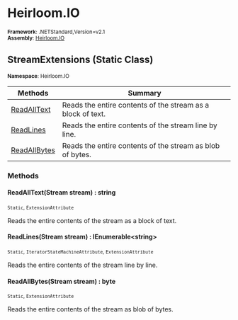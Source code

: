 # Heirloom.IO

<small>**Framework**: .NETStandard,Version=v2.1</small>  
<small>**Assembly**: [Heirloom.IO](../Heirloom.IO/Heirloom.IO.md)</small>  

## StreamExtensions (Static Class)
<small>**Namespace**: Heirloom.IO</sub></small>  

| Methods                      | Summary                                                     |
|------------------------------|-------------------------------------------------------------|
| [ReadAllText](#REA85A277A8)  | Reads the entire contents of the stream as a block of text. |
| [ReadLines](#READ9B8AF9C)    | Reads the entire contents of the stream line by line.       |
| [ReadAllBytes](#REA83F9F21F) | Reads the entire contents of the stream as blob of bytes.   |

### Methods

#### <a name="REA85A277A8"></a>ReadAllText(Stream stream) : string
<small>`Static`, `ExtensionAttribute`</small>

Reads the entire contents of the stream as a block of text.


#### <a name="READ9B8AF9C"></a>ReadLines(Stream stream) : IEnumerable\<string>
<small>`Static`, `IteratorStateMachineAttribute`, `ExtensionAttribute`</small>

Reads the entire contents of the stream line by line.


#### <a name="REA83F9F21F"></a>ReadAllBytes(Stream stream) :  byte
<small>`Static`, `ExtensionAttribute`</small>

Reads the entire contents of the stream as blob of bytes.


